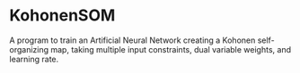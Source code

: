 # KohonenSOM
A program to train an Artificial Neural Network creating a Kohonen self-organizing map, taking multiple input constraints, dual variable weights, and learning rate.
